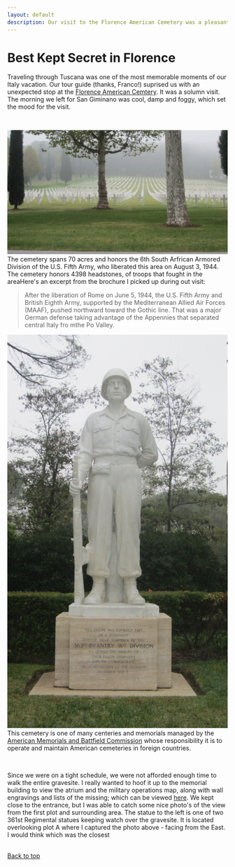 ```yaml
---
layout: default
description: Our visit to the Florence American Cemetery was a pleasant surprise
---
```


<html>
<body>
<h1> Best Kept Secret in Florence</h1>

<p>Traveling through Tuscana was one of the most memorable moments of our Italy vacation.  Our tour guide (thanks, Franco!) suprised us with an unexpected stop at the <a href="https://www.abmc.gov/cemeteries-memorials/europe/florence-american-cemetery">Florence American Cemtery</a>.  It was a solumn visit.  The morning we left for San Giminano was cool, damp and foggy, which set the mood for the visit.</p>
<br>
<p><img id="r_small" src="/assets/images/IMG_0783.jpg" alt="Florence American Cemetery">The cemetery spans 70 acres and honors the 6th South Arfrican Armored Division of the U.S. Fifth Army, who liberated this area on August 3, 1944.  The cemetery honors 4398 headstones, of troops that fought in the areaHere's an excerpt from the brochure I picked up during out visit:</p>

<blockquote>After the liberation of Rome on June 5, 1944, the U.S. Fifth Army and British Eighth Army, supported by the Mediterranean Allied Air Forces (MAAF), pushed northward toward the Gothic line.  That was a major German defense taking advantage of the Appennies that separated central Italy fro mthe Po Valley.
</blockquote>

<p><img id="l_small" src="/assets/images/IMG_0782.jpg" alt="Standing the Watch">This cemetery is one of many centeries and memorials managed by the <a href="https://www.ambc.gov">American Memorials and Battfield Commission</a> whose responsibility it is to operate and maintain American cemeteries in foreign countries.  </p>
<br>
<p>Since we were on a tight schedule, we were not afforded enough time to walk the entire gravesite.  I really wanted to hoof it up to the memorial building to view the atrium and the military operations map, along with wall engravings and lists of the missing; which can be viewed <a href="https://www.abmc.gov/sites/default/files/publications/Florence.pdf">here</a>.  We kept close to the entrance, but I was able to catch some nice photo's of the view from the first plot and surrounding area.  The statue to the left is one of two 361st Regimental statues keeping watch over the gravesite.  It is located overlooking plot A where I captured the photo above - facing from the East.  I would think which was the closest</p>
<br>
<a href="#top">Back to top</a>
 <br>
</body>
</html>
